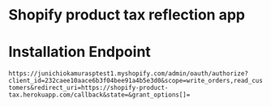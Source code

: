 # Shopify product tax reflection app

# Installation Endpoint
`https://junichiokamurasptest1.myshopify.com/admin/oauth/authorize?client_id=232caee10aace6b3f04bee91a4b5e3d0&scope=write_orders,read_customers&redirect_uri=https://shopify-product-tax.herokuapp.com/callback&state=&grant_options[]=`